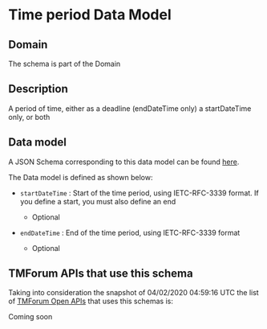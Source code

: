 # Time period Data Model

## Domain

The  schema is part of the  Domain

## Description

A period of time, either as a deadline (endDateTime only) a startDateTime only, or both

## Data model

A JSON Schema corresponding to this data model can be found
[here](https://github.com/tmforum-rand/schemas/blob/candidates/Common/TimePeriod.schema.json).

The Data model is defined as shown below:

- `startDateTime` : Start of the time period, using IETC-RFC-3339 format. If you define a start, you must also define an end

  - Optional


- `endDateTime` : End of the time period, using IETC-RFC-3339 format

  - Optional






## TMForum APIs that use this schema

Taking into consideration the snapshot of 04/02/2020 04:59:16 UTC the list of [TMForum Open APIs](https://www.tmforum.org/open-apis/) that uses this schemas is:

Coming soon